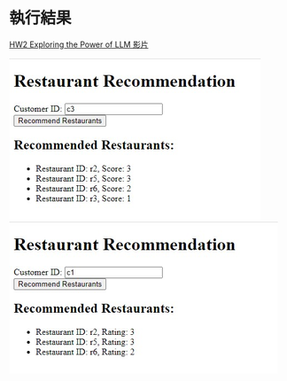 # 執行結果  
[HW2 Exploring the Power of LLM 影片](https://youtu.be/45xaD7oSpS0)  

![Alt text](result1.jpg)
![Alt text](result2.jpg)

